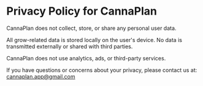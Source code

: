 # Privacy Policy for CannaPlan

CannaPlan does not collect, store, or share any personal user data.

All grow-related data is stored locally on the user's device. No data is transmitted externally or shared with third parties.

CannaPlan does not use analytics, ads, or third-party services.

If you have questions or concerns about your privacy, please contact us at: cannaplan.app@gmail.com

